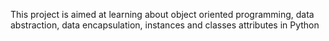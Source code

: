 This project is aimed at learning about object oriented programming, data abstraction, data encapsulation, instances and classes attributes in Python
